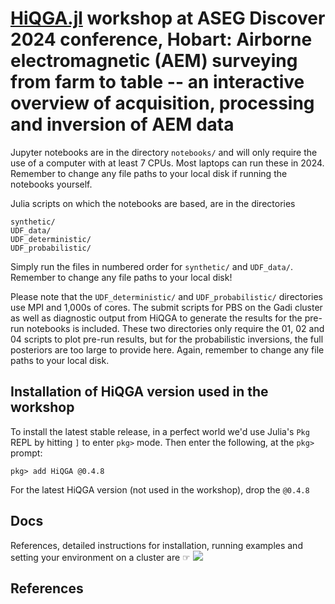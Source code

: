 # [HiQGA.jl](https://github.com/GeoscienceAustralia/HiQGA.jl) workshop at ASEG Discover 2024 conference, Hobart: Airborne electromagnetic (AEM) surveying from farm to table -- an interactive overview of acquisition, processing and inversion of AEM data

Jupyter notebooks are in the directory `notebooks/` and will only require the use of a computer with at least 7 CPUs. Most laptops can run these in 2024. Remember to change any file paths to your local disk if running the notebooks yourself.

Julia scripts on which the notebooks are based, are in the directories

```
synthetic/  
UDF_data/  
UDF_deterministic/  
UDF_probabilistic/  
```

Simply run the files in numbered order for `synthetic/` and `UDF_data/`. Remember to change any file paths to your local disk!

Please note that the `UDF_deterministic/` and `UDF_probabilistic/` directories use MPI and 1,000s of cores. The submit scripts for PBS on the Gadi cluster as well as diagnostic output from HiQGA to generate the results for the pre-run notebooks is included. These two directories only require the 01, 02 and 04 scripts to plot pre-run results, but for the probabilistic inversions, the full posteriors are too large to provide here. Again, remember to change any file paths to your local disk.

## Installation of HiQGA version used in the workshop
To install the latest stable release, in a perfect world we'd use Julia's `Pkg` REPL by hitting `]` to enter `pkg>` mode. Then enter the following, at the `pkg>` prompt:
```
pkg> add HiQGA @0.4.8
```
For the latest HiQGA version (not used in the workshop), drop the `@0.4.8`

## Docs
References, detailed instructions for installation, running examples and setting your environment on a cluster are ☞ [<img src="https://img.shields.io/badge/docs-stable-steelblue.svg">](https://geoscienceaustralia.github.io/HiQGA.jl/)

## References





